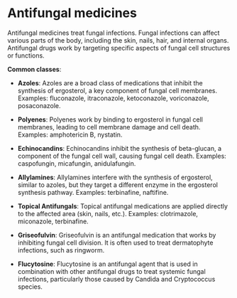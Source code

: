 <!--
source: gpt-3 + jph editing
tags: antifungals
-->

# Antifungal medicines

Antifungal medicines treat fungal infections. Fungal infections can affect various parts of the body, including the skin, nails, hair, and internal organs. Antifungal drugs work by targeting specific aspects of fungal cell structures or functions.

**Common classes**:

* **Azoles**: Azoles are a broad class of medications that inhibit the synthesis of ergosterol, a key component of fungal cell membranes. Examples: fluconazole, itraconazole, ketoconazole, voriconazole, posaconazole.

* **Polyenes**: Polyenes work by binding to ergosterol in fungal cell membranes, leading to cell membrane damage and cell death. Examples: amphotericin B, nystatin.

* **Echinocandins**: Echinocandins inhibit the synthesis of beta-glucan, a component of the fungal cell wall, causing fungal cell death. Examples: caspofungin, micafungin, anidulafungin.

* **Allylamines**: Allylamines interfere with the synthesis of ergosterol, similar to azoles, but they target a different enzyme in the ergosterol synthesis pathway. Examples: terbinafine, naftifine.

* **Topical Antifungals**: Topical antifungal medications are applied directly to the affected area (skin, nails, etc.). Examples: clotrimazole, miconazole, terbinafine.

* **Griseofulvin**: Griseofulvin is an antifungal medication that works by inhibiting fungal cell division. It is often used to treat dermatophyte infections, such as ringworm.

* **Flucytosine**: Flucytosine is an antifungal agent that is used in combination with other antifungal drugs to treat systemic fungal infections, particularly those caused by Candida and Cryptococcus species.
